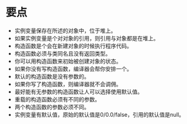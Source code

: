 # 要点

- 实例变量保存在所述的对象中，位于堆上。
- 如果实例变量是个对对象的引用，则引用与对象都是在堆上。
- 构造函数是个会在新建对象的时候执行程序代码。
- 构造函数必须与类同名且没有返回类型。
- 你可以用构造函数来初始被创建对象的状态。
- 如果你没有写构造函数，编译器会帮你安排一个。
- 默认的构造函数是没有参数的。
- 如果你写了构造函数，则编译器就不会调佣。
- 最好能有无参数的构造函数让人可以选择使用默认值。
- 重载的构造函数必须有不同的参数。
- 两个构造函数的参数必须不同。
- 实例变量有默认值，原始的默认值是0/0.0/false，引用的默认值是null。